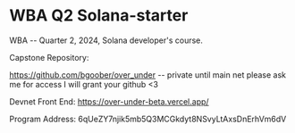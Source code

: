 # WBA Q2 Solana-starter

WBA -- Quarter 2, 2024, Solana developer's course.

Capstone Repository:

https://github.com/bgoober/over_under
-- private until main net please ask me for access I will grant your github <3


Devnet Front End:
https://over-under-beta.vercel.app/

Program Address:
6qUeZY7njik5mb5Q3MCGkdyt8NSvyLtAxsDnErhVm6dV